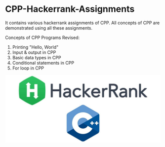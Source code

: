 # CPP-Hackerrank-Assignments
It contains various hackerrank assignments of CPP. 
All concepts of CPP are demonstrated using all these assignments.

Concepts of CPP Programs Revised:
1. Printing "Hello, World"
2. Input & output in CPP
3. Basic data types in CPP
4. Conditional statements in CPP
5. For loop in CPP

![GitHub Logo](https://github.com/shubhamrajput0369/CPP-Hackerrank-Assignments/blob/main/C%2B%2B.jpg)

